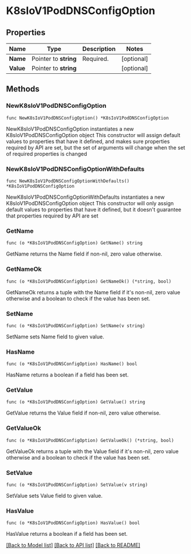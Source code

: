 # K8sIoV1PodDNSConfigOption

## Properties

Name | Type | Description | Notes
------------ | ------------- | ------------- | -------------
**Name** | Pointer to **string** | Required. | [optional] 
**Value** | Pointer to **string** |  | [optional] 

## Methods

### NewK8sIoV1PodDNSConfigOption

`func NewK8sIoV1PodDNSConfigOption() *K8sIoV1PodDNSConfigOption`

NewK8sIoV1PodDNSConfigOption instantiates a new K8sIoV1PodDNSConfigOption object
This constructor will assign default values to properties that have it defined,
and makes sure properties required by API are set, but the set of arguments
will change when the set of required properties is changed

### NewK8sIoV1PodDNSConfigOptionWithDefaults

`func NewK8sIoV1PodDNSConfigOptionWithDefaults() *K8sIoV1PodDNSConfigOption`

NewK8sIoV1PodDNSConfigOptionWithDefaults instantiates a new K8sIoV1PodDNSConfigOption object
This constructor will only assign default values to properties that have it defined,
but it doesn't guarantee that properties required by API are set

### GetName

`func (o *K8sIoV1PodDNSConfigOption) GetName() string`

GetName returns the Name field if non-nil, zero value otherwise.

### GetNameOk

`func (o *K8sIoV1PodDNSConfigOption) GetNameOk() (*string, bool)`

GetNameOk returns a tuple with the Name field if it's non-nil, zero value otherwise
and a boolean to check if the value has been set.

### SetName

`func (o *K8sIoV1PodDNSConfigOption) SetName(v string)`

SetName sets Name field to given value.

### HasName

`func (o *K8sIoV1PodDNSConfigOption) HasName() bool`

HasName returns a boolean if a field has been set.

### GetValue

`func (o *K8sIoV1PodDNSConfigOption) GetValue() string`

GetValue returns the Value field if non-nil, zero value otherwise.

### GetValueOk

`func (o *K8sIoV1PodDNSConfigOption) GetValueOk() (*string, bool)`

GetValueOk returns a tuple with the Value field if it's non-nil, zero value otherwise
and a boolean to check if the value has been set.

### SetValue

`func (o *K8sIoV1PodDNSConfigOption) SetValue(v string)`

SetValue sets Value field to given value.

### HasValue

`func (o *K8sIoV1PodDNSConfigOption) HasValue() bool`

HasValue returns a boolean if a field has been set.


[[Back to Model list]](../README.md#documentation-for-models) [[Back to API list]](../README.md#documentation-for-api-endpoints) [[Back to README]](../README.md)


